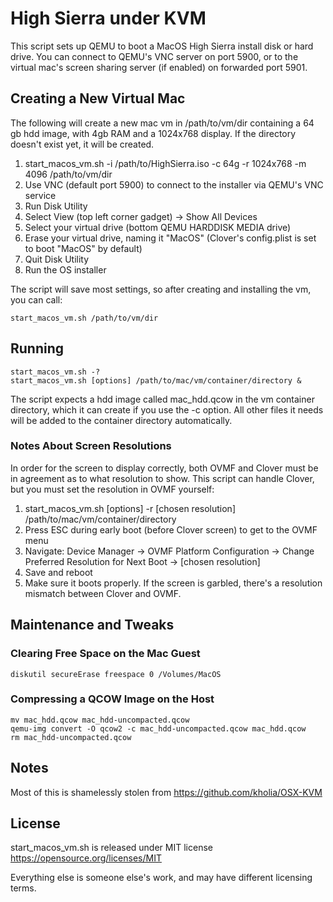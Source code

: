 High Sierra under KVM
=====================

This script sets up QEMU to boot a MacOS High Sierra install disk or hard drive.
You can connect to QEMU's VNC server on port 5900, or to the virtual mac's screen sharing server (if enabled) on forwarded port 5901.



Creating a New Virtual Mac
--------------------------

The following will create a new mac vm in /path/to/vm/dir containing a 64 gb hdd image, with 4gb RAM and a 1024x768 display.
If the directory doesn't exist yet, it will be created.

  1. start_macos_vm.sh -i /path/to/HighSierra.iso -c 64g -r 1024x768 -m 4096 /path/to/vm/dir
  2. Use VNC (default port 5900) to connect to the installer via QEMU's VNC service
  3. Run Disk Utility
  4. Select View (top left corner gadget) -> Show All Devices
  5. Select your virtual drive (bottom QEMU HARDDISK MEDIA drive)
  6. Erase your virtual drive, naming it "MacOS" (Clover's config.plist is set to boot "MacOS" by default)
  7. Quit Disk Utility
  8. Run the OS installer

The script will save most settings, so after creating and installing the vm, you can call:

    start_macos_vm.sh /path/to/vm/dir



Running
-------

    start_macos_vm.sh -?
    start_macos_vm.sh [options] /path/to/mac/vm/container/directory &

The script expects a hdd image called mac_hdd.qcow in the vm container directory, which it can create if you use the -c option.
All other files it needs will be added to the container directory automatically.


### Notes About Screen Resolutions

In order for the screen to display correctly, both OVMF and Clover must be in agreement as to what resolution to show. This script can handle Clover, but you must set the resolution in OVMF yourself:

  1. start_macos_vm.sh [options] -r [chosen resolution] /path/to/mac/vm/container/directory
  2. Press ESC during early boot (before Clover screen) to get to the OVMF menu
  3. Navigate: Device Manager -> OVMF Platform Configuration -> Change Preferred Resolution for Next Boot -> [chosen resolution]
  4. Save and reboot
  5. Make sure it boots properly. If the screen is garbled, there's a resolution mismatch between Clover and OVMF.



Maintenance and Tweaks
----------------------


### Clearing Free Space on the Mac Guest

    diskutil secureErase freespace 0 /Volumes/MacOS


### Compressing a QCOW Image on the Host

    mv mac_hdd.qcow mac_hdd-uncompacted.qcow
    qemu-img convert -O qcow2 -c mac_hdd-uncompacted.qcow mac_hdd.qcow
    rm mac_hdd-uncompacted.qcow



Notes
-----

Most of this is shamelessly stolen from https://github.com/kholia/OSX-KVM



License
-------

start_macos_vm.sh is released under MIT license https://opensource.org/licenses/MIT

Everything else is someone else's work, and may have different licensing terms.
